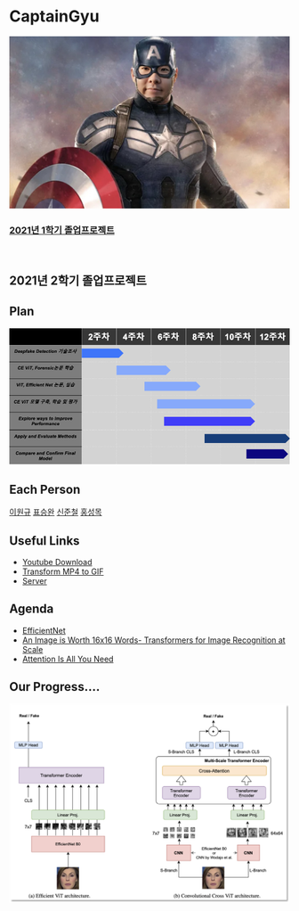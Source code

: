 # CaptainGyu

![CaptinGyu_logo](img/CaptinGyu_logo.jpg)


### [2021년 1학기 졸업프로젝트](1st_Semester.md)
<br>

## 2021년 2학기 졸업프로젝트


## Plan
![](img/plan.png)

## Each Person
[이원규](https://github.com/dnjsrb0710)
[표승완](https://github.com/ghtydnty1)
[신준철](https://github.com/ewsn1593)
[홍성목](https://github.com/swff07183)

## Useful Links  
- [Youtube Download](https://ko.savefrom.net/1-%EC%9C%A0%ED%8A%9C%EB%B8%8C-%EB%B9%84%EB%94%94%EC%98%A4-%EB%8B%A4%EC%9A%B4%EB%A1%9C%EB%93%9C-%ED%95%98%EB%8A%94-%EB%B0%A9%EB%B2%95.html)
- [Transform MP4 to GIF](https://ezgif.com/)
- [Server](/server/server.md)

## Agenda  

- [EfficientNet](https://arxiv.org/pdf/1905.11946.pdf)
- [An Image is Worth 16x16 Words- Transformers for Image Recognition at Scale](https://arxiv.org/pdf/2010.11929.pdf)
- [Attention Is All You Need](https://arxiv.org/pdf/1706.03762.pdf)

## Our Progress....

![](img/CEViT.png)
